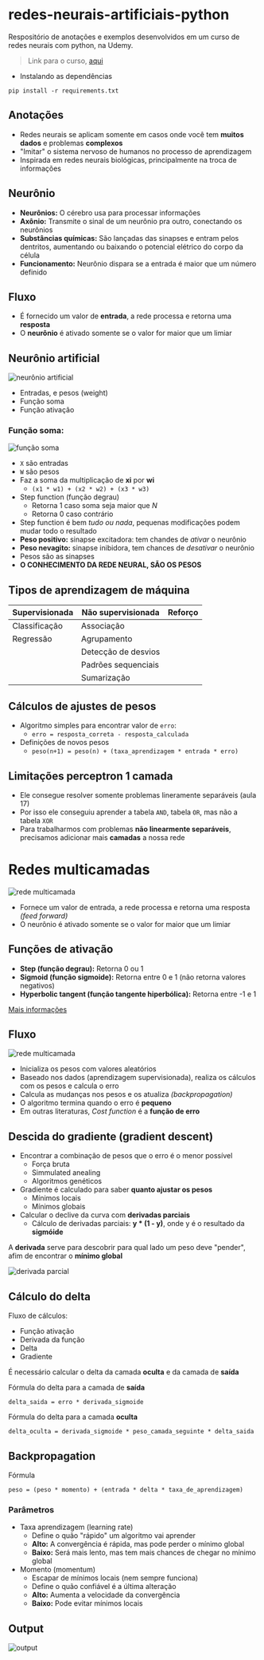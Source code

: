 # redes-neurais-artificiais-python
Respositório de anotações e exemplos desenvolvidos em um curso de redes neurais com python, na Udemy.

> Link para o curso, [aqui](https://www.udemy.com/course/redes-neurais-artificiais-em-python/)

- Instalando as dependências
```
pip install -r requirements.txt
```

## Anotações

- Redes neurais se aplicam somente em casos onde você tem **muitos dados** e problemas **complexos**
- "Imitar" o sistema nervoso de humanos no processo de aprendizagem
- Inspirada em redes neurais biológicas, principalmente na troca de informações

## Neurônio

- **Neurônios:** O cérebro usa para processar informações
- **Axônio:** Transmite o sinal de um neurônio pra outro, conectando os neurônios
- **Substâncias químicas:** São lançadas das sinapses e entram pelos dentritos, aumentando ou baixando o potencial elétrico do corpo da célula
- **Funcionamento:** Neurônio dispara se a entrada é maior que um número definido

## Fluxo

- É fornecido um valor de **entrada**, a rede processa e retorna uma **resposta**
- O **neurônio** é ativado somente se o valor for maior que um limiar

## Neurônio artificial

![neurônio artificial](https://github.com/renanstd/redes-neurais-artificiais-python/blob/main/images/neuronio_artificial.png)

- Entradas, e pesos (weight)
- Função soma
- Função ativação

### Função soma:

![função soma](https://github.com/renanstd/redes-neurais-artificiais-python/blob/main/images/funcao_soma.png)

- `X` são entradas
- `W` são pesos
- Faz a soma da multiplicação de **xi** por **wi**
    - `(x1 * w1) + (x2 * w2) + (x3 * w3)`
- Step function (função degrau)
    - Retorna 1 caso soma seja maior que *N*
    - Retorna 0 caso contrário
- Step function é bem *tudo ou nada*, pequenas modificações podem mudar todo o resultado
- **Peso positivo:** sinapse excitadora: tem chandes de *ativar* o neurônio
- **Peso nevagito:** sinapse inibidora, tem chances de *desativar* o neurônio
- Pesos são as sinapses
- **O CONHECIMENTO DA REDE NEURAL, SÃO OS PESOS**

## Tipos de aprendizagem de máquina

| **Supervisionada** | **Não supervisionada** | **Reforço** |
|---|---|---|
| Classificação | Associação |   |
| Regressão | Agrupamento |   |
|   | Detecção de desvios |   |
|   | Padrões sequenciais |   |
|   | Sumarização |   |

## Cálculos de ajustes de pesos

- Algoritmo simples para encontrar valor de `erro`:
    - `erro = resposta_correta - resposta_calculada`
- Definições de novos pesos
    - `peso(n+1) = peso(n) + (taxa_aprendizagem * entrada * erro)`

## Limitações perceptron 1 camada

- Ele consegue resolver somente problemas lineramente separáveis (aula 17)
- Por isso ele conseguiu aprender a tabela `AND`, tabela `OR`, mas não a tabela `XOR`
- Para trabalharmos com problemas **não linearmente separáveis**, precisamos adicionar mais **camadas** a nossa rede

# Redes multicamadas

![rede multicamada](https://github.com/renanstd/redes-neurais-artificiais-python/blob/main/images/multicamadas.png)

- Fornece um valor de entrada, a rede processa e retorna uma resposta *(feed forward)*
- O neurônio é ativado somente se o valor for maior que um limiar

## Funções de ativação

- **Step (função degrau):** Retorna 0 ou 1
- **Sigmoid (função sigmoide):** Retorna entre 0 e 1 (não retorna valores negativos)
- **Hyperbolic tangent (função tangente hiperbólica):** Retorna entre -1 e 1

[Mais informações](https://en.wikipedia.org/wiki/Activation_function)

## Fluxo

![rede multicamada](https://github.com/renanstd/redes-neurais-artificiais-python/blob/main/images/fluxo.png)

- Inicializa os pesos com valores aleatórios
- Baseado nos dados (aprendizagem supervisionada), realiza os cálculos com os pesos e calcula o erro
- Calcula as mudanças nos pesos e os atualiza *(backpropagation)*
- O algoritmo termina quando o erro é **pequeno**
- Em outras literaturas, *Cost function* é a **função de erro**

## Descida do gradiente (gradient descent)

- Encontrar a combinação de pesos que o erro é o menor possível
    - Força bruta
    - Simmulated anealing
    - Algoritmos genéticos
- Gradiente é calculado para saber **quanto ajustar os pesos**
    - Mínimos locais
    - Mínimos globais
- Calcular o declive da curva com **derivadas parciais**
    - Cálculo de derivadas parciais: **y * (1 - y)**, onde y é o resultado da **sigmóide**

A **derivada** serve para descobrir para qual lado um peso deve "pender", afim de encontrar o **mínimo global**

![derivada parcial](https://github.com/renanstd/redes-neurais-artificiais-python/blob/main/images/derivada.png)

## Cálculo do delta

Fluxo de cálculos:
- Função ativação
- Derivada da função
- Delta
- Gradiente

É necessário calcular o delta da camada **oculta** e da camada de **saída**

Fórmula do delta para a camada de **saída**
```
delta_saida = erro * derivada_sigmoide
```

Fórmula do delta para a camada **oculta**
```
delta_oculta = derivada_sigmoide * peso_camada_seguinte * delta_saida
```

## Backpropagation

Fórmula
```
peso = (peso * momento) + (entrada * delta * taxa_de_aprendizagem)
```

### Parâmetros

- Taxa aprendizagem (learning rate)
    - Define o quão "rápido" um algoritmo vai aprender
    - **Alto:** A convergência é rápida, mas pode perder o mínimo global
    - **Baixo:** Será mais lento, mas tem mais chances de chegar no mínimo global
- Momento (momentum)
    - Escapar de mínimos locais (nem sempre funciona)
    - Define o quão confiável é a última alteração
    - **Alto:** Aumenta a velocidade da convergência
    - **Baixo:** Pode evitar mínimos locais

## Output

![output]("https://github.com/renanstd/redes-neurais-artificiais-python/blob/main/images/result.png")
